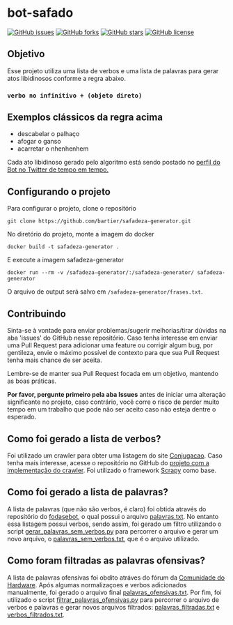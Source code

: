 # bot-safado

[![GitHub issues](https://img.shields.io/github/issues/bartier/safadeza-generator)](https://github.com/bartier/safadeza-generator/issues)
[![GitHub forks](https://img.shields.io/github/forks/bartier/safadeza-generator)](https://github.com/bartier/safadeza-generator/network)
[![GitHub stars](https://img.shields.io/github/stars/bartier/safadeza-generator)](https://github.com/bartier/safadeza-generator/stargazers)
[![GitHub license](https://img.shields.io/github/license/bartier/safadeza-generator)](https://github.com/bartier/safadeza-generator/blob/master/LICENSE)

## Objetivo
Esse projeto utiliza uma lista de verbos e uma lista de palavras para gerar atos libidinosos conforme a regra abaixo.

### `verbo no infinitivo + (objeto direto)`

## Exemplos clássicos da regra acima

- descabelar o palhaço
- afogar o ganso
- acarretar o nhenhenhem

Cada ato libidinoso gerado pelo algoritmo está sendo postado no [perfil do Bot no Twitter de tempo em tempo.](https://twitter.com/botsafado)

## Configurando o projeto

Para configurar o projeto, clone o repositório 

`git clone https://github.com/bartier/safadeza-generator.git`

No diretório do projeto, monte a imagem do docker

`docker build -t safadeza-generator .`

E execute a imagem safadeza-generator 

`docker run --rm -v /safadeza-generator/:/safadeza-generator/ safadeza-generator`

O arquivo de output será salvo em `/safadeza-generator/frases.txt`.

## Contribuindo

Sinta-se à vontade para enviar problemas/sugerir melhorias/tirar dúvidas na aba 'issues' do GitHub nesse repositório. Caso tenha
interesse em enviar uma Pull Request para adicionar uma feature ou corrigir algum bug, por gentileza, envie o máximo possível
de contexto para que sua Pull Request tenha mais chance de ser aceita.

Lembre-se de manter sua Pull Request focada em um objetivo, mantendo as boas práticas.

**Por favor, pergunte primeiro pela aba Issues** antes de iniciar uma alteração significante no projeto, caso contrário, você corre o risco de perder muito tempo em um trabalho
que pode não ser aceito caso não esteja dentre o esperado.

## Como foi gerado a lista de verbos?

Foi utilizado um crawler para obter uma listagem do site [Conjugacao](http://conjugacao.com.br/). Caso tenha mais interesse, acesse o
repositório no GitHub do [projeto com a implementação do crawler](https://github.com/bartier/conjugacaoScraper). 
Foi utilizado o framework [Scrapy](http://scrapy.org/) como base.

## Como foi gerado a lista de palavras?

A lista de palavras (que não são verbos, é claro) foi obtida através do repositório do [fodasebot](https://github.com/WyrmDT/fodasebot),
o qual possui o arquivo [palavras.txt](https://github.com/WyrmDT/fodasebot/blob/master/palavras.txt). No entanto essa listagem
possui verbos, sendo assim, foi gerado um filtro utilizando o script [gerar_palavras_sem_verbos.py](https://github.com/bartier/safadeza-generator/blob/master/utils/gerar_palavras_sem_verbos.py) para
percorrer o arquivo e gerar um novo arquivo, o [palavras_sem_verbos.txt](https://github.com/bartier/safadeza-generator/blob/master/utils/palavras_sem_verbos.txt), que é o arquivo
utilizado.

## Como foram filtradas as palavras ofensivas?

A lista de palavras ofensivas foi obdito atráves do fórum da [Comunidade do Hardware](https://www.hardware.com.br/comunidade/lista-palavroes/1456601/).
Após algumas normalizaçoes e verbos adicionados manualmente, foi gerado o arquivo final [palavras_ofensivas.txt](https://github.com/WyrmDT/fodasebot/blob/master/utils/palavras_ofensivas.txt).
Por fim, foi utilizado o script [filtrar_palavras_ofensivas.py](https://github.com/bartier/safadeza-generator/blob/master/utils/filtrar_palavras_ofensivas.py) para
percorrer o arquivo de verbos e palavras e gerar novos arquivos filtrados: [palavras_filtradas.txt](https://github.com/bartier/safadeza-generator/blob/master/utils/palavras_filtradas.txt)
e [verbos_filtrados.txt](https://github.com/bartier/safadeza-generator/blob/master/utils/verbos_filtrados.txt).
